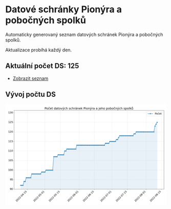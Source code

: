 # Datové schránky Pionýra a pobočných spolků

Automaticky generovaný seznam datových schránek Pionýra a pobočných spolků.

Aktualizace probíhá každý den.

## Aktuální počet DS: 125

- [Zobrazit seznam](datovky.csv)

## Vývoj počtu DS

![Vývoj počtu datových schránek](history.png)
